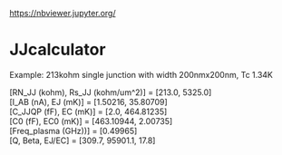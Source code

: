 https://nbviewer.jupyter.org/

# JJcalculator
Example: 213kohm single junction with width 200nmx200nm, Tc 1.34K    
  
[RN_JJ (kohm), Rs_JJ (kohm/um^2)] = [213.0, 5325.0]  
[I_AB (nA), EJ (mK)] = [1.50216, 35.80709]  
[C_JJQP (fF), EC (mK)] = [2.0, 464.81235]  
[C0 (fF), EC0 (mK)] = [463.10944, 2.00735]  
[Freq_plasma (GHz))] = [0.49965]  
[Q, Beta, EJ/EC] = [309.7, 95901.1, 17.8]  
